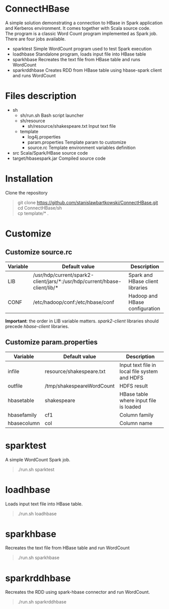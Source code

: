 # ConnectHBase

A simple solution demonstrating a connection to HBase in Spark application and Kerberos environment. It comes together with Scala source code.<br>
The program is a classic Word Count program implemented as Spark job.<br>
There are four jobs available.
* sparktest Simple WordCount program used to test Spark execution
* loadhbase Standalone program, loads input file into HBase table
* sparkhbase Recreates the text file from HBase table and runs WordCount
* sparkrddhbase Creates RDD from HBase table using hbase-spark client and runs WordCount

# Files description
* sh
  * sh/run.sh Bash script launcher
  * sh/resource
    * sh/resource/shakespeare.txt Input text file
  * template
    * log4j.properties
    * param.properties Template param to customize
    * source.rc Template environment variables definition
* src Scala/Spark/HBase source code
* target/hbasespark.jar Compiled source code
  
# Installation

Clone the repository<br>
>git clone https://github.com/stanislawbartkowski/ConnectHBase.git<br>
>cd ConnectHBase/sh<br>
>cp template/* .

# Customize

## Customize source.rc

| Variable | Default value | Description
| --- | --- | -- |
| LIB | /usr/hdp/current/spark2-client/jars/\*:/usr/hdp/current/hbase-client/lib/\* | Spark and HBase client libraries
| CONF | /etc/hadoop/conf:/etc/hbase/conf | Hadoop and HBase configuration

**Important**: the order in LIB variable matters. *spark2-client* libraries should precede *hbase-client* libraries.

## Customize param.properties

| Variable | Default value | Description
| --- | --- | -- |
| infile | resource/shakespeare.txt | Input text file in local file system and HDFS
| outfile | /tmp/shakespeareWordCount | HDFS result
| hbasetable | shakespeare | HBase table where input file is loaded
| hbasefamily | cf1 | Column family
| hbasecolumn | col | Column name

# sparktest
A simple WordCount Spark job.<br>
>  ./run.sh sparktest
# loadhbase
Loads input text file into HBase table.<br>
>  ./run.sh loadhbase
# sparkhbase
Recreates the text file from HBase table and run WordCount<br>
>  ./run.sh sparkhbase
# sparkrddhbase
Recreates the RDD using spark-hbase connector and run WordCount.
>  ./run.sh sparkrddhbase

